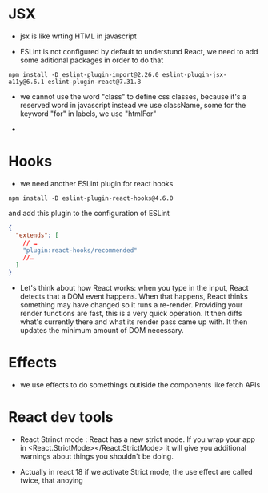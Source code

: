 # JSX

- jsx is like wrting HTML in javascript

- ESLint is not configured by default to understund React, we need to add some aditional packages in order to do that

```
npm install -D eslint-plugin-import@2.26.0 eslint-plugin-jsx-a11y@6.6.1 eslint-plugin-react@7.31.8
```

- we cannot use the word "class" to define css classes, because it's a reserved word in javascript instead we use className, some for the keyword "for" in labels, we use "htmlFor"

-

# Hooks

- we need another ESLint plugin for react hooks

```
npm install -D eslint-plugin-react-hooks@4.6.0
```

and add this plugin to the configuration of ESLint

```json
{
  "extends": [
    // …
    "plugin:react-hooks/recommended"
    //…
  ]
}
```

- Let's think about how React works: when you type in the input, React detects that a DOM event happens. When that happens, React thinks something may have changed so it runs a re-render. Providing your render functions are fast, this is a very quick operation. It then diffs what's currently there and what its render pass came up with. It then updates the minimum amount of DOM necessary.

# Effects

- we use effects to do somethings outiside the components like fetch APIs

# React dev tools

- React Strinct mode : React has a new strict mode. If you wrap your app in <React.StrictMode></React.StrictMode> it will give you additional warnings about things you shouldn't be doing.

- Actually in react 18 if we activate Strict mode, the use effect are called twice, that anoying
